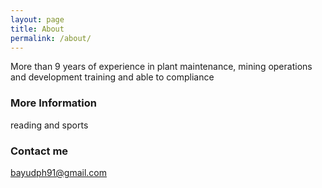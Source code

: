 ```yaml
---
layout: page
title: About
permalink: /about/
---
```


More than 9 years of experience in plant maintenance, mining operations and development training and able to compliance

### More Information

reading and sports

### Contact me

[bayudph91@gmail.com](mailto:bayudph91@gmail.com)
